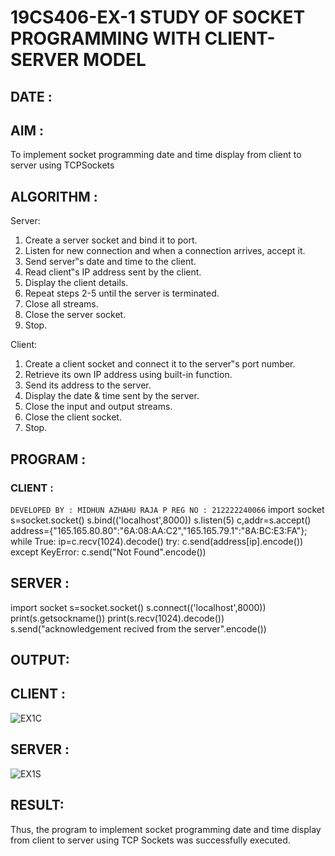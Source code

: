 # 19CS406-EX-1 STUDY OF SOCKET PROGRAMMING WITH CLIENT-SERVER MODEL

## DATE :

## AIM :
To implement socket programming date and time display from client to server using TCPSockets



## ALGORITHM :
Server:

1. Create a server socket and bind it to port.
2. Listen for new connection and when a connection arrives, accept it.
3. Send server‟s date and time to the client.
4. Read client‟s IP address sent by the client.
5. Display the client details.
6. Repeat steps 2-5 until the server is terminated.
7. Close all streams.
8. Close the server socket.
9. Stop.

Client:

1. Create a client socket and connect it to the server‟s port number.
2. Retrieve its own IP address using built-in function.
3. Send its address to the server.
4. Display the date & time sent by the server.
5. Close the input and output streams.
6. Close the client socket.
7. Stop.




## PROGRAM :

### CLIENT :
``DEVELOPED BY : MIDHUN AZHAHU RAJA P
REG NO : 212222240066``
import socket
s=socket.socket()
s.bind(('localhost',8000))
s.listen(5)
c,addr=s.accept()
address={"165.165.80.80":"6A:08:AA:C2","165.165.79.1":"8A:BC:E3:FA"};
while True:
 ip=c.recv(1024).decode()
 try:
 c.send(address[ip].encode())
 except KeyError:
 c.send("Not Found".encode()) 

## SERVER :

import socket
s=socket.socket()
s.connect(('localhost',8000))
print(s.getsockname())
print(s.recv(1024).decode())
s.send("acknowledgement recived from the server".encode())


## OUTPUT:

## CLIENT :

![EX1C](https://github.com/MidhunArPrabhu/19CS406-EX-1/assets/118054670/39036247-f214-4cf9-9ce8-cc000ada33ba)

## SERVER :

![EX1S](https://github.com/MidhunArPrabhu/19CS406-EX-1/assets/118054670/c47d144a-0ed5-428d-86bb-c23bf31ac024)


## RESULT:

Thus, the program to implement socket programming date and time display from client to server using TCP Sockets was successfully executed.


